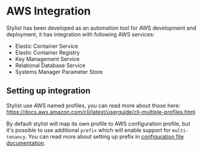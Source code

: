 # AWS Integration
Stylist has been developed as an automation tool for AWS development and deployment, it has integration with following AWS services: 

- Elastic Container Service
- Elastic Container Registry
- Key Management Service
- Relational Database Service
- Systems Manager Parameter Store

## Setting up integration
Stylist use AWS named profiles, you can read more about those here: 
https://docs.aws.amazon.com/cli/latest/userguide/cli-multiple-profiles.html

By default stylist will map its own profile to AWS configuration profile, but it's possible to use additional `prefix` 
which will enable support for `multi-tenancy`. You can read more about setting up prefix in [configuration file documentation](configuration_file.md).

